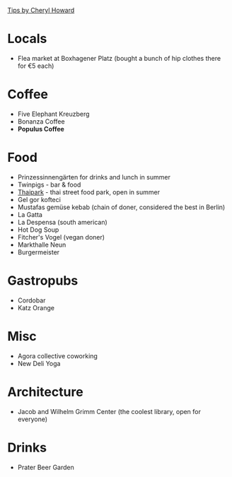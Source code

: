 [Tips by Cheryl Howard](http://cherylhoward.com/berlin/things-to-do-in-berlin/)

# Locals

* Flea market at Boxhagener Platz (bought a bunch of hip clothes there for €5 each)

# Coffee

* Five Elephant Kreuzberg
* Bonanza Coffee
* **Populus Coffee**

# Food

* Prinzessinnengärten for drinks and lunch in summer
* Twinpigs - bar & food
* [Thaipark](http://www.thaipark.de/) - thai street food park, open in summer
* Gel gor kofteci
* Mustafas gemüse kebab (chain of doner, considered the best in Berlin)
* La Gatta
* La Despensa (south american)
* Hot Dog Soup
* Fitcher's Vogel (vegan doner)
* Markthalle Neun
* Burgermeister

# Gastropubs

* Cordobar
* Katz Orange

# Misc

* Agora collective coworking
* New Deli Yoga

# Architecture

* Jacob and Wilhelm Grimm Center (the coolest library, open for everyone)

# Drinks

* Prater Beer Garden
